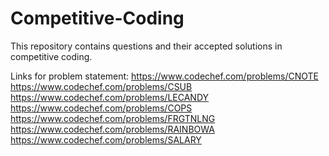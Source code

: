 # Competitive-Coding
This repository contains questions and their accepted solutions in competitive coding.


Links for problem statement:
https://www.codechef.com/problems/CNOTE
https://www.codechef.com/problems/CSUB    
https://www.codechef.com/problems/LECANDY 
https://www.codechef.com/problems/COPS   
https://www.codechef.com/problems/FRGTNLNG  
https://www.codechef.com/problems/RAINBOWA  
https://www.codechef.com/problems/SALARY